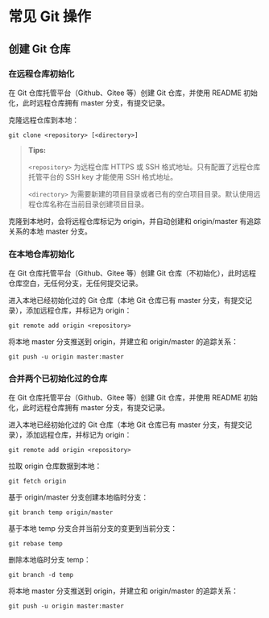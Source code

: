 # 常见 Git 操作

## 创建 Git 仓库

### 在远程仓库初始化

在 Git 仓库托管平台（Github、Gitee 等）创建 Git 仓库，并使用 README 初始化，此时远程仓库拥有 master 分支，有提交记录。

克隆远程仓库到本地：

```shell
git clone <repository> [<directory>]
```

> **Tips:** 
>
> `<repository>` 为远程仓库 HTTPS 或 SSH 格式地址。只有配置了远程仓库托管平台的 SSH key 才能使用 SSH 格式地址。
>
> `<directory>` 为需要新建的项目目录或者已有的空白项目目录。默认使用远程仓库名称在当前目录创建项目目录。

克隆到本地时，会将远程仓库标记为 origin，并自动创建和 origin/master 有追踪关系的本地 master 分支。

### 在本地仓库初始化

在 Git 仓库托管平台（Github、Gitee 等）创建 Git 仓库（不初始化），此时远程仓库空白，无任何分支，无任何提交记录。

进入本地已经初始化过的 Git 仓库（本地 Git 仓库已有 master 分支，有提交记录），添加远程仓库，并标记为 origin：

```shell
git remote add origin <repository>
```

将本地 master 分支推送到 origin，并建立和 origin/master 的追踪关系：

```shell
git push -u origin master:master
```

### 合并两个已初始化过的仓库

在 Git 仓库托管平台（Github、Gitee 等）创建 Git 仓库，并使用 README 初始化，此时远程仓库拥有 master 分支，有提交记录。

进入本地已经初始化过的 Git 仓库（本地 Git 仓库已有 master 分支，有提交记录），添加远程仓库，并标记为 origin：

```shell
git remote add origin <repository>
```

拉取 origin 仓库数据到本地：

```shell
git fetch origin
```

基于 origin/master 分支创建本地临时分支：

```shell
git branch temp origin/master
```

基于本地 temp 分支合并当前分支的变更到当前分支：

```shell
git rebase temp
```

删除本地临时分支 temp：

```shell
git branch -d temp
```

将本地 master 分支推送到 origin，并建立和 origin/master 的追踪关系：

```shell
git push -u origin master:master
```

